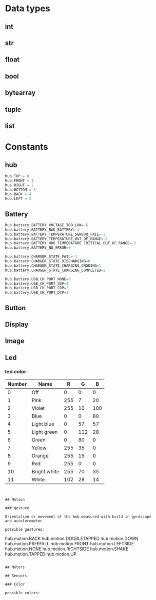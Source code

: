 # Data types

## int

## str

## float

## bool

## bytearray

## tuple

## list

# Constants

## hub

``` python
hub.TOP = 0
hub.FRONT = 1
hub.RIGHT = 2
hub.BOTTOM = 3
hub.BACK = 4
hub.LEFT = 5
```

## Battery


``` python
hub.battery.BATTERY_VOLTAGE_TOO_LOW=-5  
hub.battery.BATTERY_BAD_BATTERY=-4
hub.battery.BATTERY_TEMPERATURE_SENSOR_FAIL=-3
hub.battery.BATTERY_TEMPERATURE_OUT_OF_RANGE=-2
hub.battery.BATTERY_HUB_TEMPERATURE_CRITICAL_OUT_OF_RANGE=-2
hub.battery.BATTERY_NO_ERROR=0
```

``` python
hub.battery.CHARGER_STATE_FAIL=-1  
hub.battery.CHARGER_STATE_DISCHARGING=0
hub.battery.CHARGER_STATE_CHARGING_ONGOING=1  
hub.battery.CHARGER_STATE_CHARGING_COMPLETED=2
```

``` python
hub.battery.USB_CH_PORT_NONE=0
hub.battery.USB_CH_PORT_SDP=1
hub.battery.USB_CH_PORT_CDP=2
hub.battery.USB_CH_PORT_DCP=3                 
```

## Button

## Display

## Image

## Led

### led color:

|Number |Name                 |R   |G   |B  |
|-------|---------------------|----|----|---|
|0      |Off                  |0   |0   |0  |
|1      |Pink                 |255 |7   |20 |
|2      |Violet               |255 |10  |100|    
|3      |Blue                 |0   |0   |80 |
|4      |Light blue           |0   |57  |57 |
|5      |Light green          |0   |112 |28 |
|6      |Green                |0   |80  |0  |
|7      |Yellow               |255 |35  |0  |
|8      |Orange               |255 |15  |0  |
|9      |Red                  |255 |0   |0  |  
|10     |Bright white         |255 |70  |35 |
|11     |White                |102 |28  |14 |


```


## Motion

### gesture

Orientation or movement of the hub measured with build in gyroscope and accelerometer

possible gestures:

```
hub.motion.BACK
hub.motion.DOUBLETAPPED
hub.motion.DOWN
hub.motion.FREEFALL
hub.motion.FRONT
hub.motion.LEFTSIDE
hub.motion.NONE
hub.motion.RIGHTSIDE
hub.motion.SHAKE
hub.motion.TAPPED
hub.motion.UP
```

## Motors

## Sensors

### Color

possible colors:
